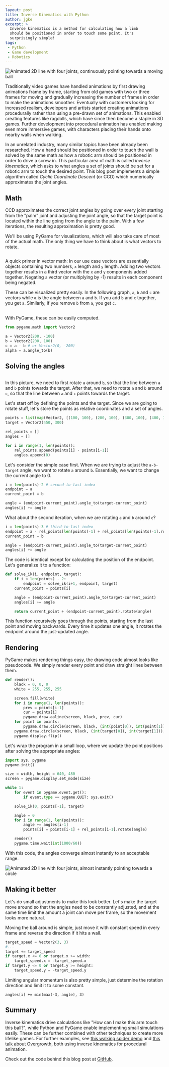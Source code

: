 ```yaml
---
layout: post
title: Inverse Kinematics with Python
author: jgke
excerpt: >
  Inverse kinematics is a method for calculating how a limb
  should be positioned in order to touch some point. It's
  surprisingly simple!
tags:
 - Python
 - Game development
 - Robotics
---
```


<img src="/img/inverse-kinematics-with-python/final_product.gif"
alt="Animated 2D line with four joints, continuously pointing towards a moving ball">

Traditionally video games have handled animations by first drawing animations
frame by frame, starting from old games with two or three frames for moving and
gradually increasing the number of frames in order to make the animations
smoother. Eventually with customers looking for increased realism, developers
and artists started creating animations procedurally rather than using a
pre-drawn set of animations. This enabled creating features like ragdolls,
which have since then become a staple in 3D games. Further development into
procedural animation has enabled making even more immersive games, with
characters placing their hands onto nearby walls when walking.

In an unrelated industry, many similar topics have been already been
researched. How a hand should be positioned in order to touch the wall is
solved by the same math as how a robotic arm should be positioned in order to
drive a screw in. This particular area of math is called _inverse kinematics_,
which asks to what angles a set of joints should be set for a robotic arm to
touch the desired point. This blog post implements a simple algorithm called
_Cyclic Coordinate Descent_ (or CCD) which numerically approximates the joint
angles.

Math
----

CCD approximates the correct joint angles by going over every joint starting
from the "palm" joint and adjusting the joint angle, so that the target point
is located within the line going from the angle to the palm. With a few
iterations, the resulting approximation is pretty good.

We'll be using PyGame for visualizations, which will also take care of most of
the actual math. The only thing we have to think about is what vectors to
rotate.

<div style="display: flex">
<img src="/img/inverse-kinematics-with-python/math1.png" alt="" />
<img src="/img/inverse-kinematics-with-python/math2.png" alt="" />
</div>
<div style="display: flex">
<img src="/img/inverse-kinematics-with-python/math3.png" alt="" />
<img src="/img/inverse-kinematics-with-python/math4.png" alt="" />
</div>

A quick primer in vector math: In our use case vectors are essentially objects
containing two numbers, `x` length and `y` length. Adding two vectors together
results in a third vector with the `x` and `y` components added together.
Negating `a` vector (or multiplying by -1) results in each component being
negated.

These can be visualized pretty easily. In the following graph, `a`, `b` and `c`
are vectors while `α` is the angle between `a` and `b`. If you add `b` and `c`
together, you get `a`. Similarly, if you remove `b` from `a`, you get `c`.

<div style="display: flex; justify-content: center; margin: 15px">
<img src="/img/inverse-kinematics-with-python/vectorprimer.png" alt="" />
</div>

With PyGame, these can be easily computed.

```python
from pygame.math import Vector2

a = Vector2(200, -100)
b = Vector2(200, 100)
c = a - b # or Vector2(0, -200)
alpha = a.angle_to(b)
```

Solving the angles
------------------

<div style="display: flex">
<img src="/img/inverse-kinematics-with-python/math5.png" alt="" />
</div>

In this picture, we need to first rotate `a` around `b`, so that the line
between `a` and `b` points towards the target. After that, we need to rotate
`a` and `b` around `c`, so that the line between `a` and `c` points towards the
target.

Let's start off by defining the points and the target. Since we are going to
rotate stuff, let's store the points as relative coordinates and a set of angles.

```python
points = list(map(Vector2, [(100, 100), (200, 100), (300, 100), (400, 100), (500, 100)]))
target = Vector2(450, 300)

rel_points = []
angles = []

for i in range(1, len(points)):
    rel_points.append(points[i] - points[i-1])
    angles.append(0)
```

Let's consider the simple case first. When we are trying to adjust the
`a-b-target` angle, we want to rotate `a` around `b`. Essentially, we want to
change the current angle to 0.

```python
i = len(points)-2 # second-to-last index
endpoint = a
current_point = b

angle = (endpoint-current_point).angle_to(target-current_point)
angles[i] += angle
```

What about the second iteration, when we are rotating `a` and `b` around `c`?

```python
i = len(points)-3 # third-to-last index
endpoint = a - rel_points[len(points)-1] + rel_points[len(points)-1].rotate(angles[i+1])
current_point = b

angle = (endpoint-current_point).angle_to(target-current_point)
angles[i] += angle
```

The code is identical except for calculating the position of the endpoint.
Let's generalize it to a function:

```python
def solve_ik(i, endpoint, target):
    if i < len(points) - 2:
        endpoint = solve_ik(i+1, endpoint, target)
    current_point = points[i]

    angle = (endpoint-current_point).angle_to(target-current_point)
    angles[i] += angle

    return current_point + (endpoint-current_point).rotate(angle)
```

This function recursively goes through the points, starting from the last point
and moving backwards. Every time it updates one angle, it rotates the endpoint around
the just-updated angle.

Rendering
---------

PyGame makes rendering things easy, the drawing code almost looks like
pseudocode. We simply render every point and draw straight lines between them.

```python
def render():
    black = 0, 0, 0
    white = 255, 255, 255

    screen.fill(white)
    for i in range(1, len(points)):
        prev = points[i-1]
        cur = points[i]
        pygame.draw.aaline(screen, black, prev, cur)
    for point in points:
        pygame.draw.circle(screen, black, (int(point[0]), int(point[1])), 5)
    pygame.draw.circle(screen, black, (int(target[0]), int(target[1])), 10)
    pygame.display.flip()
```

Let's wrap the program in a small loop, where we update the point positions
after solving the appropriate angles:

```python
import sys, pygame
pygame.init()

size = width, height = 640, 480
screen = pygame.display.set_mode(size)

while 1:
    for event in pygame.event.get():
        if event.type == pygame.QUIT: sys.exit()

    solve_ik(0, points[-1], target)

    angle = 0
    for i in range(1, len(points)):
        angle += angles[i-1]
        points[i] = points[i-1] + rel_points[i-1].rotate(angle)

    render()
    pygame.time.wait(int(1000/60))
```

With this code, the angles converge almost instantly to an acceptable range.

<img src="/img/inverse-kinematics-with-python/example1.gif"
alt="Animated 2D line with four joints, almost instantly pointing towards a circle">

Making it better
----------------

Let's do small adjustments to make this look better. Let's make the target move
around so that the angles need to be constantly adjusted, and at the same time
limit the amount a joint can move per frame, so the movement looks more
natural.

Moving the ball around is simple, just move it with constant speed in every
frame and reverse the direction if it hits a wall.

```python
target_speed = Vector2(3, 3)
#...
target += target_speed
if target.x <= 0 or target.x >= width:
    target_speed.x = -target_speed.x
if target.y <= 0 or target.y >= height:
    target_speed.y = -target_speed.y
```

Limiting angular momentum is also pretty simple, just determine the rotation
direction and limit it to some constant.

```
angles[i] += min(max(-3, angle), 3)
```

Summary
-------

Inverse kinematics drive calculations like "How can I make this arm touch this
ball?", while Python and PyGame enable implementing small simulations easily.
These can be further combined with other techniques to create more lifelike
games. For further examples, see [this walking spider
demo](https://twitter.com/CodeerStudio/status/1243708696921808896) and [this
talk about Overgrowth](https://www.youtube.com/watch?v=LNidsMesxSE), both using
inverse kinematics for procedural animation.

Check out the code behind this blog post at [GitHub](https://github.com/jgke/joints).
